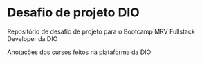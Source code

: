 # Desafio de projeto DIO
Repositório de desafio de projeto para o Bootcamp MRV Fullstack Developer da DIO

Anotações dos cursos feitos na plataforma da DIO
